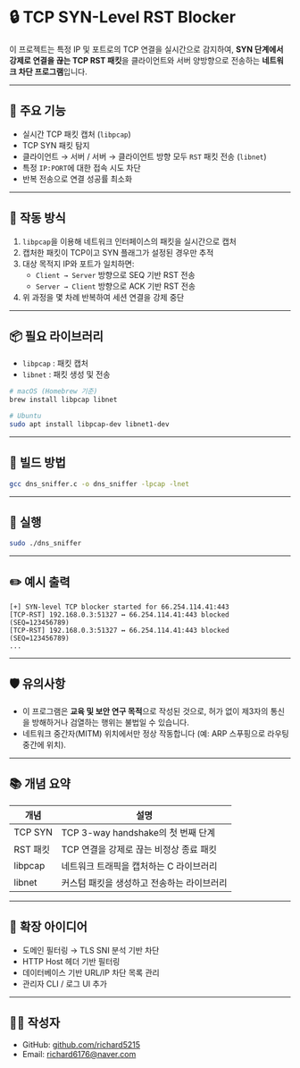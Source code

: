 # 🔒 TCP SYN-Level RST Blocker

이 프로젝트는 특정 IP 및 포트로의 TCP 연결을 실시간으로 감지하여, **SYN 단계에서 강제로 연결을 끊는 TCP RST 패킷**을 클라이언트와 서버 양방향으로 전송하는 **네트워크 차단 프로그램**입니다.

---

## 🧠 주요 기능

- 실시간 TCP 패킷 캡처 (`libpcap`)
- TCP SYN 패킷 탐지
- 클라이언트 → 서버 / 서버 → 클라이언트 방향 모두 `RST` 패킷 전송 (`libnet`)
- 특정 `IP:PORT`에 대한 접속 시도 차단
- 반복 전송으로 연결 성공률 최소화

---

## 📌 작동 방식

1. `libpcap`을 이용해 네트워크 인터페이스의 패킷을 실시간으로 캡처
2. 캡처한 패킷이 TCP이고 SYN 플래그가 설정된 경우만 추적
3. 대상 목적지 IP와 포트가 일치하면:
   - `Client → Server` 방향으로 SEQ 기반 RST 전송
   - `Server → Client` 방향으로 ACK 기반 RST 전송
4. 위 과정을 몇 차례 반복하여 세션 연결을 강제 중단

---

## 📦 필요 라이브러리

- `libpcap` : 패킷 캡처
- `libnet` : 패킷 생성 및 전송

```bash
# macOS (Homebrew 기준)
brew install libpcap libnet

# Ubuntu
sudo apt install libpcap-dev libnet1-dev
```

---

## 🧱 빌드 방법

```bash
gcc dns_sniffer.c -o dns_sniffer -lpcap -lnet
```

---

## 🚀 실행

```bash
sudo ./dns_sniffer
```

---

## ✏️ 예시 출력

```
[+] SYN-level TCP blocker started for 66.254.114.41:443
[TCP-RST] 192.168.0.3:51327 ↔ 66.254.114.41:443 blocked (SEQ=123456789)
[TCP-RST] 192.168.0.3:51327 ↔ 66.254.114.41:443 blocked (SEQ=123456789)
...
```

---

## 🛡️ 유의사항

- 이 프로그램은 **교육 및 보안 연구 목적**으로 작성된 것으로, 허가 없이 제3자의 통신을 방해하거나 검열하는 행위는 불법일 수 있습니다.
- 네트워크 중간자(MITM) 위치에서만 정상 작동합니다 (예: ARP 스푸핑으로 라우팅 중간에 위치).

---

## 📚 개념 요약

| 개념 | 설명 |
|------|------|
| TCP SYN | TCP 3-way handshake의 첫 번째 단계 |
| RST 패킷 | TCP 연결을 강제로 끊는 비정상 종료 패킷 |
| libpcap | 네트워크 트래픽을 캡처하는 C 라이브러리 |
| libnet | 커스텀 패킷을 생성하고 전송하는 라이브러리 |

---

## 🔎 확장 아이디어

- 도메인 필터링 → TLS SNI 분석 기반 차단
- HTTP Host 헤더 기반 필터링
- 데이터베이스 기반 URL/IP 차단 목록 관리
- 관리자 CLI / 로그 UI 추가

---

## 🧑‍💻 작성자

- GitHub: [github.com/richard5215](https://github.com/richard5215)
- Email: richard6176@naver.com
